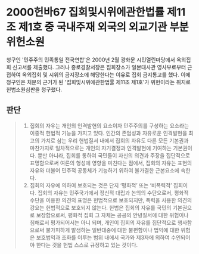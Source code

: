 # 2000헌바67 집회및시위에관한법률 제11조 제1호 중 국내주재 외국의 외교기관 부분 위헌소원

청구인 '민주주의 민족통일 전국연합'은 2000년 2월 광화문 시민열린마당에서 옥외집회 신고서를 제출했다. 그러나 종로경찰서장은 집회장소가 일본대사관 영사부로부터 근접하여 옥외집회 및 시위의 금지장소에 해당한다는 이유로 집회 금지통고를 했다. 이에 청구인은 처분의 근거가 된 '집회및시위에관한법률 제11조 제1호'가 위헌이라는 취지로 헌법소원심판을 청구했다.

## 판단

> 1. 집회의 자유는 개인의 인격발현의 요소이자 민주주의를 구성하는 요소라는 이중적 헌법적 기능을 가지고 있다. 인간의 존엄성과 자유로운 인격발현을 최고의 가치로 삼는 우리 헌법질서 내에서 집회의 자유도 다른 모든 기본권과 마찬가지로 일차적으로는 개인의 자기결정과 인격발현에 기여하는 기본권이다. 뿐만 아니라, 집회를 통하여 국민들이 자신의 의견과 주장을 집단적으로 표명함으로써 여론의 형성에 영향을 미친다는 점에서, 집회의 자유는 표현의 자유와 더불어 민주적 공동체가 기능하기 위하여 불가결한 근본요소에 속한다.
> 2. 집회의 자유에 의하여 보호되는 것은 단지 ‘평화적’ 또는 ‘비폭력적’ 집회이다. 집회의 자유는 민주국가에서 정신적 대립과 논의의 수단으로서, 평화적 수단을 이용한 의견의 표명은 헌법적으로 보호되지만, 폭력을 사용한 의견의 강요는 헌법적으로 보호되지 않는다. 헌법은 집회의 자유를 국민의 기본권으로 보장함으로써, 평화적 집회 그 자체는 공공의 안녕질서에 대한 위험이나 침해로서 평가되어서는 아니 되며, 개인이 집회의 자유를 집단적으로 행사함으로써 불가피하게 발생하는 일반대중에 대한 불편함이나 법익에 대한 위험은 보호법익과 조화를 이루는 범위 내에서 국가와 제3자에 의하여 수인되어야 한다는 것을 헌법 스스로 규정하고 있는 것이다.
